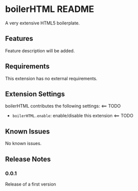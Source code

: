 # boilerHTML README

A very extensive HTML5 boilerplate.

## Features

Feature description will be added.

## Requirements

This extension has no external requirements.

## Extension Settings

boilerHTML contributes the following settings: <== TODO

* `boilerHTML.enable`: enable/disable this extension <== TODO

## Known Issues

No known issues.

## Release Notes

### 0.0.1

Release of a first version
